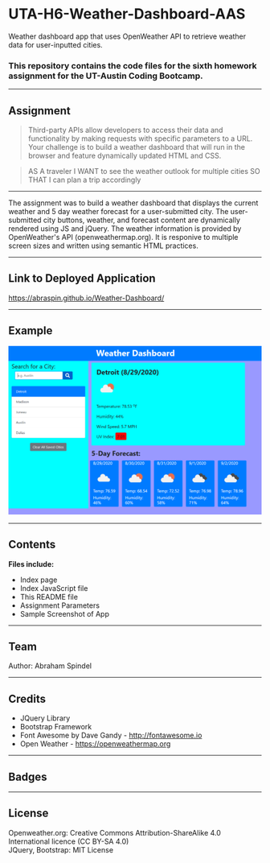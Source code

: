 # UTA-H6-Weather-Dashboard-AAS
Weather dashboard app that uses OpenWeather API to retrieve weather data for user-inputted cities.

### This repository contains the code files for the sixth homework assignment for the UT-Austin Coding Bootcamp.

---

## Assignment
>Third-party APIs allow developers to access their data and functionality by making requests with 
>specific parameters to a URL. Your challenge is to build a weather dashboard that will run in 
>the browser and feature dynamically updated HTML and CSS.

>AS A traveler
>I WANT to see the weather outlook for multiple cities
>SO THAT I can plan a trip accordingly

---

The assignment was to build a weather dashboard that displays the current weather and 5 day weather forecast for a user-submitted city. The user-submitted city buttons, weather, and forecast content are dynamically rendered using JS and jQuery. The weather information is provided by OpenWeather's API (openweathermap.org). It is responive to multiple screen sizes and written using semantic HTML practices.

---

## Link to Deployed Application

https://abraspin.github.io/Weather-Dashboard/

---

## Example


![Screenshot of deployed app](./Assets/app-screenshot.png)


---

## Contents
**Files include:**
* Index page
* Index JavaScript file
* This README file
* Assignment Parameters
* Sample Screenshot of App 

---

## Team
Author: Abraham Spindel

---

## Credits
* JQuery Library  
* Bootstrap Framework
* Font Awesome by Dave Gandy - http://fontawesome.io
* Open Weather - https://openweathermap.org
---

## Badges

---

## License
Openweather.org: Creative Commons Attribution-ShareAlike 4.0 International licence (CC BY-SA 4.0)  
JQuery, Bootstrap: MIT License
